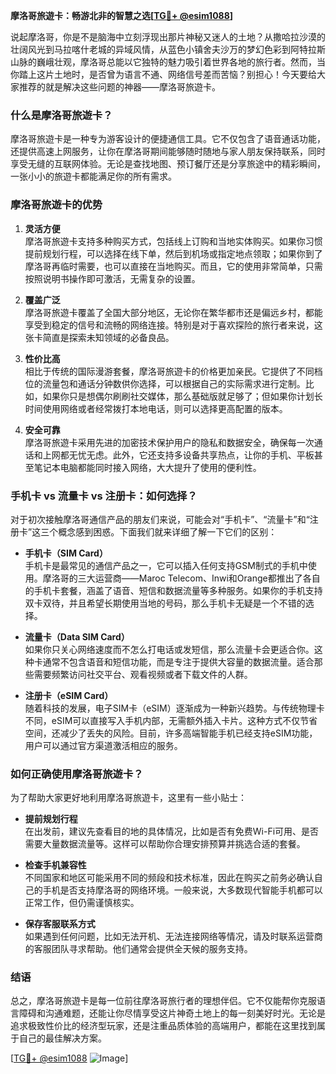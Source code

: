**摩洛哥旅遊卡：畅游北非的智慧之选[[TG💪+ @esim1088](https://t.me/s/esim1088)]**

说起摩洛哥，你是不是脑海中立刻浮现出那片神秘又迷人的土地？从撒哈拉沙漠的壮阔风光到马拉喀什老城的异域风情，从蓝色小镇舍夫沙万的梦幻色彩到阿特拉斯山脉的巍峨壮观，摩洛哥总能以它独特的魅力吸引着世界各地的旅行者。然而，当你踏上这片土地时，是否曾为语言不通、网络信号差而苦恼？别担心！今天要给大家推荐的就是解决这些问题的神器——摩洛哥旅遊卡。

### 什么是摩洛哥旅遊卡？

摩洛哥旅遊卡是一种专为游客设计的便捷通信工具。它不仅包含了语音通话功能，还提供高速上网服务，让你在摩洛哥期间能够随时随地与家人朋友保持联系，同时享受无缝的互联网体验。无论是查找地图、预订餐厅还是分享旅途中的精彩瞬间，一张小小的旅遊卡都能满足你的所有需求。

### 摩洛哥旅遊卡的优势

1. **灵活方便**  
   摩洛哥旅遊卡支持多种购买方式，包括线上订购和当地实体购买。如果你习惯提前规划行程，可以选择在线下单，然后到机场或指定地点领取；如果你到了摩洛哥再临时需要，也可以直接在当地购买。而且，它的使用非常简单，只需按照说明书操作即可激活，无需复杂的设置。

2. **覆盖广泛**  
   摩洛哥旅遊卡覆盖了全国大部分地区，无论你在繁华都市还是偏远乡村，都能享受到稳定的信号和流畅的网络连接。特别是对于喜欢探险的旅行者来说，这张卡简直是探索未知领域的必备良品。

3. **性价比高**  
   相比于传统的国际漫游套餐，摩洛哥旅遊卡的价格更加亲民。它提供了不同档位的流量包和通话分钟数供你选择，可以根据自己的实际需求进行定制。比如，如果你只是想偶尔刷刷社交媒体，那么基础版就足够了；但如果你计划长时间使用网络或者经常拨打本地电话，则可以选择更高配置的版本。

4. **安全可靠**  
   摩洛哥旅遊卡采用先进的加密技术保护用户的隐私和数据安全，确保每一次通话和上网都无忧无虑。此外，它还支持多设备共享热点，让你的手机、平板甚至笔记本电脑都能同时接入网络，大大提升了使用的便利性。

### 手机卡 vs 流量卡 vs 注册卡：如何选择？

对于初次接触摩洛哥通信产品的朋友们来说，可能会对“手机卡”、“流量卡”和“注册卡”这三个概念感到困惑。下面我们就来详细了解一下它们的区别：

- **手机卡（SIM Card）**  
  手机卡是最常见的通信产品之一，它可以插入任何支持GSM制式的手机中使用。摩洛哥的三大运营商——Maroc Telecom、Inwi和Orange都推出了各自的手机卡套餐，涵盖了语音、短信和数据流量等多种服务。如果你的手机支持双卡双待，并且希望长期使用当地的号码，那么手机卡无疑是一个不错的选择。

- **流量卡（Data SIM Card）**  
  如果你只关心网络速度而不怎么打电话或发短信，那么流量卡会更适合你。这种卡通常不包含语音和短信功能，而是专注于提供大容量的数据流量。适合那些需要频繁访问社交平台、观看视频或者下载文件的人群。

- **注册卡（eSIM Card）**  
  随着科技的发展，电子SIM卡（eSIM）逐渐成为一种新兴趋势。与传统物理卡不同，eSIM可以直接写入手机内部，无需额外插入卡片。这种方式不仅节省空间，还减少了丢失的风险。目前，许多高端智能手机已经支持eSIM功能，用户可以通过官方渠道激活相应的服务。

### 如何正确使用摩洛哥旅遊卡？

为了帮助大家更好地利用摩洛哥旅遊卡，这里有一些小贴士：

- **提前规划行程**  
  在出发前，建议先查看目的地的具体情况，比如是否有免费Wi-Fi可用、是否需要大量数据流量等。这样可以帮助你合理安排预算并挑选合适的套餐。

- **检查手机兼容性**  
  不同国家和地区可能采用不同的频段和技术标准，因此在购买之前务必确认自己的手机是否支持摩洛哥的网络环境。一般来说，大多数现代智能手机都可以正常工作，但仍需谨慎核实。

- **保存客服联系方式**  
  如果遇到任何问题，比如无法开机、无法连接网络等情况，请及时联系运营商的客服团队寻求帮助。他们通常会提供全天候的服务支持。

### 结语

总之，摩洛哥旅遊卡是每一位前往摩洛哥旅行者的理想伴侣。它不仅能帮你克服语言障碍和沟通难题，还能让你尽情享受这片神奇土地上的每一刻美好时光。无论是追求极致性价比的经济型玩家，还是注重品质体验的高端用户，都能在这里找到属于自己的最佳解决方案。

[[TG💪+ @esim1088](https://t.me/s/esim1088) ![Image](https://i.postimg.cc/4NQfJmqS/Snipaste-2025-05-13-00-14-12.png)]